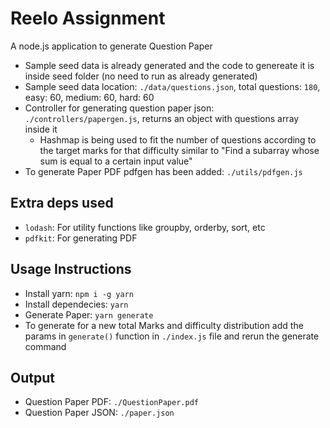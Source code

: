 # Reelo Assignment

A node.js application to generate Question Paper

- Sample seed data is already generated and the code to genereate it is inside seed folder (no need to run as already generated)
- Sample seed data location: `./data/questions.json`, total questions: `180`, easy: 60, medium: 60, hard: 60
- Controller for generating question paper json: `./controllers/papergen.js`, returns an object with questions array inside it
  - Hashmap is being used to fit the number of questions according to the target marks for that difficulty similar to "Find a subarray whose sum is equal to a certain input value"
- To generate Paper PDF pdfgen has been added: `./utils/pdfgen.js`

## Extra deps used

- `lodash`: For utility functions like groupby, orderby, sort, etc
- `pdfkit`: For generating PDF

## Usage Instructions

- Install yarn: `npm i -g yarn`
- Install dependecies: `yarn`
- Generate Paper: `yarn generate`
- To generate for a new total Marks and difficulty distribution add the params in `generate()` function in `./index.js` file and rerun the generate command

## Output
- Question Paper PDF: `./QuestionPaper.pdf`
- Question Paper JSON: `./paper.json`